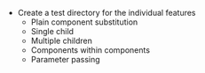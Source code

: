 - Create a test directory for the individual features
  - Plain component substitution
  - Single child
  - Multiple children
  - Components within components
  - Parameter passing
